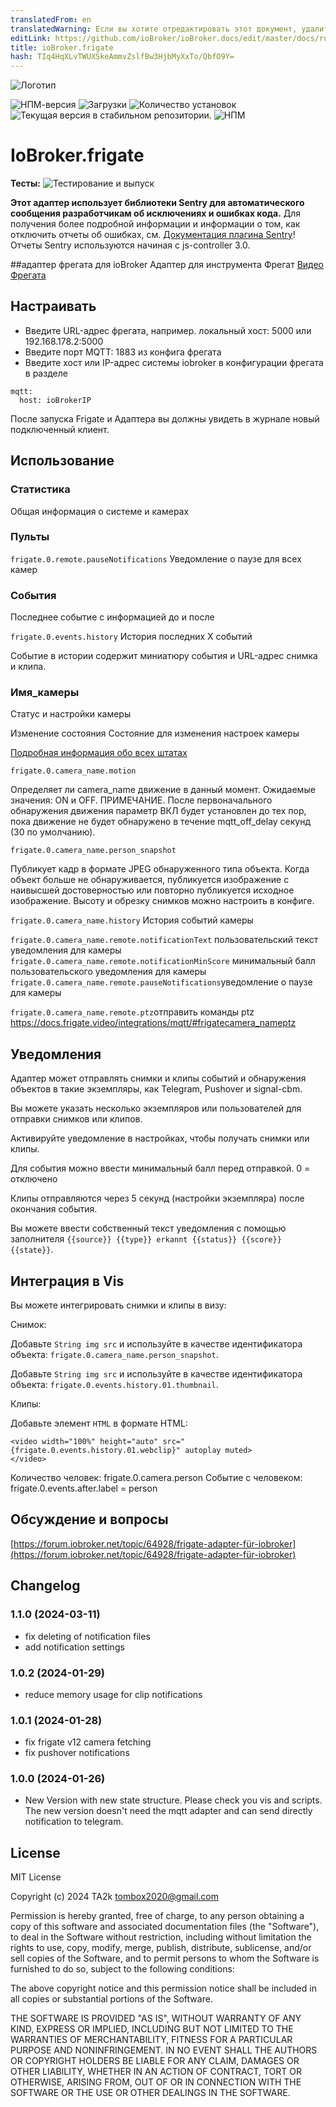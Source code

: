 ```yaml
---
translatedFrom: en
translatedWarning: Если вы хотите отредактировать этот документ, удалите поле «translationFrom», в противном случае этот документ будет снова автоматически переведен
editLink: https://github.com/ioBroker/ioBroker.docs/edit/master/docs/ru/adapterref/iobroker.frigate/README.md
title: ioBroker.frigate
hash: TIq4HqXLvTWUXSkeAmmvZslfBw3HjbMyXxTo/QbfO9Y=
---
```

![Логотип](../../../en/adapterref/iobroker.frigate/admin/frigate.png)

![НПМ-версия](https://img.shields.io/npm/v/iobroker.frigate.svg)
![Загрузки](https://img.shields.io/npm/dm/iobroker.frigate.svg)
![Количество установок](https://iobroker.live/badges/frigate-installed.svg)
![Текущая версия в стабильном репозитории.](https://iobroker.live/badges/frigate-stable.svg)
![НПМ](https://nodei.co/npm/iobroker.frigate.png?downloads=true)

# IoBroker.frigate
**Тесты:** ![Тестирование и выпуск](https://github.com/iobroker-community-adapters/ioBroker.frigate/workflows/Test%20and%20Release/badge.svg)

**Этот адаптер использует библиотеки Sentry для автоматического сообщения разработчикам об исключениях и ошибках кода.** Для получения более подробной информации и информации о том, как отключить отчеты об ошибках, см. [Документация плагина Sentry](https://github.com/ioBroker/plugin-sentry#plugin-sentry)! Отчеты Sentry используются начиная с js-controller 3.0.

##адаптер фрегата для ioBroker
Адаптер для инструмента Фрегат [Видео Фрегата](https://frigate.video/)

## Настраивать
- Введите URL-адрес фрегата, например. локальный хост: 5000 или 192.168.178.2:5000
- Введите порт MQTT: 1883 из конфига фрегата
- Введите хост или IP-адрес системы iobroker в конфигурации фрегата в разделе

```
mqtt:
  host: ioBrokerIP
```

  После запуска Frigate и Адаптера вы должны увидеть в журнале новый подключенный клиент.

## Использование
### Статистика
Общая информация о системе и камерах

### Пульты
`frigate.0.remote.pauseNotifications` Уведомление о паузе для всех камер

### События
Последнее событие с информацией до и после

`frigate.0.events.history` История последних X событий

Событие в истории содержит миниатюру события и URL-адрес снимка и клипа.

### Имя_камеры
Статус и настройки камеры

Изменение состояния Состояние для изменения настроек камеры

[Подробная информация обо всех штатах](https://docs.frigate.video/integrations/mqtt/)

`frigate.0.camera_name.motion`

Определяет ли camera_name движение в данный момент. Ожидаемые значения: ON и OFF. ПРИМЕЧАНИЕ. После первоначального обнаружения движения параметр ВКЛ будет установлен до тех пор, пока движение не будет обнаружено в течение mqtt_off_delay секунд (30 по умолчанию).

`frigate.0.camera_name.person_snapshot`

Публикует кадр в формате JPEG обнаруженного типа объекта. Когда объект больше не обнаруживается, публикуется изображение с наивысшей достоверностью или повторно публикуется исходное изображение.
Высоту и обрезку снимков можно настроить в конфиге.

`frigate.0.camera_name.history` История событий камеры

`frigate.0.camera_name.remote.notificationText` пользовательский текст уведомления для камеры `frigate.0.camera_name.remote.notificationMinScore` минимальный балл пользовательского уведомления для камеры `frigate.0.camera_name.remote.pauseNotifications`уведомление о паузе для камеры

`frigate.0.camera_name.remote.ptz`отправить команды ptz https://docs.frigate.video/integrations/mqtt/#frigatecamera_nameptz

## Уведомления
Адаптер может отправлять снимки и клипы событий и обнаружения объектов в такие экземпляры, как Telegram, Pushover и signal-cbm.

Вы можете указать несколько экземпляров или пользователей для отправки снимков или клипов.

Активируйте уведомление в настройках, чтобы получать снимки или клипы.

Для события можно ввести минимальный балл перед отправкой. 0 = отключено

Клипы отправляются через 5 секунд (настройки экземпляра) после окончания события.

Вы можете ввести собственный текст уведомления с помощью заполнителя `{{source}} {{type}} erkannt {{status}} {{score}} {{state}}`.

## Интеграция в Vis
Вы можете интегрировать снимки и клипы в визу:

Снимок:

Добавьте `String img src` и используйте в качестве идентификатора объекта: `frigate.0.camera_name.person_snapshot`.

Добавьте `String img src` и используйте в качестве идентификатора объекта: `frigate.0.events.history.01.thumbnail`.

Клипы:

Добавьте элемент `HTML` в формате HTML:

```
<video width="100%" height="auto" src="{frigate.0.events.history.01.webclip}" autoplay muted>
</video>
```

Количество человек: frigate.0.camera.person Событие с человеком: frigate.0.events.after.label = person

## Обсуждение и вопросы
[https://forum.iobroker.net/topic/64928/frigate-adapter-für-iobroker](https://forum.iobroker.net/topic/64928/frigate-adapter-für-iobroker)

## Changelog

<!--
    Placeholder for the next version (at the beginning of the line):
    ### **WORK IN PROGRESS**
-->
### 1.1.0 (2024-03-11)

- fix deleting of notification files
- add notification settings

### 1.0.2 (2024-01-29)

- reduce memory usage for clip notifications

### 1.0.1 (2024-01-28)

- fix frigate v12 camera fetching
- fix pushover notifications

### 1.0.0 (2024-01-26)

- New Version with new state structure. Please check you vis and scripts. The new version doesn't need the mqtt adapter and can send directly notification to telegram.

## License

MIT License

Copyright (c) 2024 TA2k <tombox2020@gmail.com>

Permission is hereby granted, free of charge, to any person obtaining a copy
of this software and associated documentation files (the "Software"), to deal
in the Software without restriction, including without limitation the rights
to use, copy, modify, merge, publish, distribute, sublicense, and/or sell
copies of the Software, and to permit persons to whom the Software is
furnished to do so, subject to the following conditions:

The above copyright notice and this permission notice shall be included in all
copies or substantial portions of the Software.

THE SOFTWARE IS PROVIDED "AS IS", WITHOUT WARRANTY OF ANY KIND, EXPRESS OR
IMPLIED, INCLUDING BUT NOT LIMITED TO THE WARRANTIES OF MERCHANTABILITY,
FITNESS FOR A PARTICULAR PURPOSE AND NONINFRINGEMENT. IN NO EVENT SHALL THE
AUTHORS OR COPYRIGHT HOLDERS BE LIABLE FOR ANY CLAIM, DAMAGES OR OTHER
LIABILITY, WHETHER IN AN ACTION OF CONTRACT, TORT OR OTHERWISE, ARISING FROM,
OUT OF OR IN CONNECTION WITH THE SOFTWARE OR THE USE OR OTHER DEALINGS IN THE
SOFTWARE.